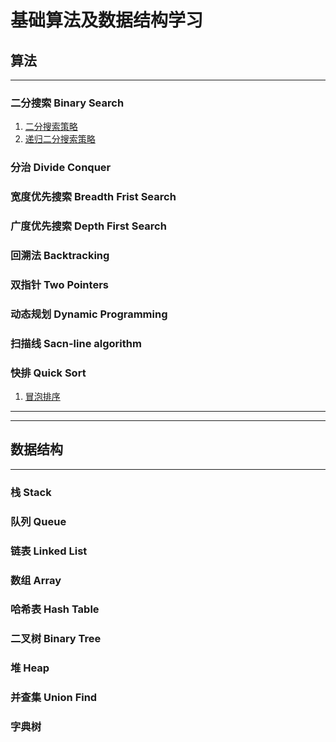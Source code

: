 # 基础算法及数据结构学习


## 算法
---
### 二分搜索 Binary Search
1. [二分搜索策略](algorithm/BinarySearch.py)
2. [递归二分搜索策略](algorithm/RecursionBinarySearch.py)

### 分治 Divide Conquer
### 宽度优先搜索 Breadth Frist Search
### 广度优先搜索 Depth First Search
### 回溯法 Backtracking
### 双指针 Two Pointers
### 动态规划 Dynamic Programming
### 扫描线 Sacn-line algorithm
### 快排 Quick Sort
1. [冒泡排序](algorithm/BubbleSort.py)
---
---

## 数据结构 
---
### 栈 Stack
### 队列 Queue
### 链表 Linked List
### 数组 Array
### 哈希表 Hash Table
### 二叉树 Binary Tree
### 堆 Heap
### 并查集 Union Find
### 字典树

